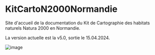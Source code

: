 # KitCartoN2000Normandie
Site d'accueil de la documentation du Kit de Cartographie des habitats naturels Natura 2000 en Normandie.

La version actuelle est la v5.0, sortie le 15.04.2024.

![image](https://github.com/JulienDefe/KitCartoN2000Normandie/assets/150437136/931b51d1-d72c-4397-90e6-bc6c3cba3ee5)
